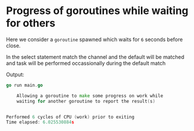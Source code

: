 # Progress of goroutines while waiting for others

Here we consider a `goroutine` spawned which waits for `6` seconds before close.

In the select statement match the channel and the default will be matched and task will be performed occassionally during the default match

Output:

```go
go run main.go

	Allowing a goroutine to make some progress on work while
	waiting for another goroutine to report the result(s)


Performed 6 cycles of CPU (work) prior to exiting
Time elapsed: 6.025530884s
```